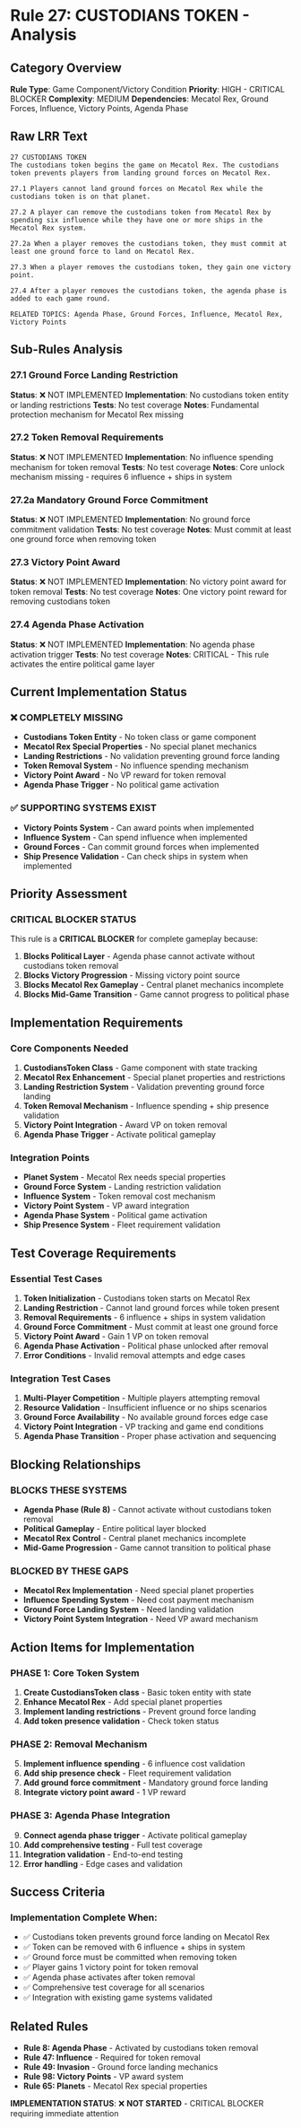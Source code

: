 # Rule 27: CUSTODIANS TOKEN - Analysis

## Category Overview
**Rule Type**: Game Component/Victory Condition
**Priority**: HIGH - CRITICAL BLOCKER
**Complexity**: MEDIUM
**Dependencies**: Mecatol Rex, Ground Forces, Influence, Victory Points, Agenda Phase

## Raw LRR Text
```
27 CUSTODIANS TOKEN
The custodians token begins the game on Mecatol Rex. The custodians token prevents players from landing ground forces on Mecatol Rex.

27.1 Players cannot land ground forces on Mecatol Rex while the custodians token is on that planet.

27.2 A player can remove the custodians token from Mecatol Rex by spending six influence while they have one or more ships in the Mecatol Rex system.

27.2a When a player removes the custodians token, they must commit at least one ground force to land on Mecatol Rex.

27.3 When a player removes the custodians token, they gain one victory point.

27.4 After a player removes the custodians token, the agenda phase is added to each game round.

RELATED TOPICS: Agenda Phase, Ground Forces, Influence, Mecatol Rex, Victory Points
```

## Sub-Rules Analysis

### 27.1 Ground Force Landing Restriction
**Status**: ❌ NOT IMPLEMENTED
**Implementation**: No custodians token entity or landing restrictions
**Tests**: No test coverage
**Notes**: Fundamental protection mechanism for Mecatol Rex missing

### 27.2 Token Removal Requirements
**Status**: ❌ NOT IMPLEMENTED
**Implementation**: No influence spending mechanism for token removal
**Tests**: No test coverage
**Notes**: Core unlock mechanism missing - requires 6 influence + ships in system

### 27.2a Mandatory Ground Force Commitment
**Status**: ❌ NOT IMPLEMENTED
**Implementation**: No ground force commitment validation
**Tests**: No test coverage
**Notes**: Must commit at least one ground force when removing token

### 27.3 Victory Point Award
**Status**: ❌ NOT IMPLEMENTED
**Implementation**: No victory point award for token removal
**Tests**: No test coverage
**Notes**: One victory point reward for removing custodians token

### 27.4 Agenda Phase Activation
**Status**: ❌ NOT IMPLEMENTED
**Implementation**: No agenda phase activation trigger
**Tests**: No test coverage
**Notes**: CRITICAL - This rule activates the entire political game layer

## Current Implementation Status

### ❌ COMPLETELY MISSING
- **Custodians Token Entity** - No token class or game component
- **Mecatol Rex Special Properties** - No special planet mechanics
- **Landing Restrictions** - No validation preventing ground force landing
- **Token Removal System** - No influence spending mechanism
- **Victory Point Award** - No VP reward for token removal
- **Agenda Phase Trigger** - No political game activation

### ✅ SUPPORTING SYSTEMS EXIST
- **Victory Points System** - Can award points when implemented
- **Influence System** - Can spend influence when implemented
- **Ground Forces** - Can commit ground forces when implemented
- **Ship Presence Validation** - Can check ships in system when implemented

## Priority Assessment

### CRITICAL BLOCKER STATUS
This rule is a **CRITICAL BLOCKER** for complete gameplay because:
1. **Blocks Political Layer** - Agenda phase cannot activate without custodians token removal
2. **Blocks Victory Progression** - Missing victory point source
3. **Blocks Mecatol Rex Gameplay** - Central planet mechanics incomplete
4. **Blocks Mid-Game Transition** - Game cannot progress to political phase

## Implementation Requirements

### Core Components Needed
1. **CustodiansToken Class** - Game component with state tracking
2. **Mecatol Rex Enhancement** - Special planet properties and restrictions
3. **Landing Restriction System** - Validation preventing ground force landing
4. **Token Removal Mechanism** - Influence spending + ship presence validation
5. **Victory Point Integration** - Award VP on token removal
6. **Agenda Phase Trigger** - Activate political gameplay

### Integration Points
- **Planet System** - Mecatol Rex needs special properties
- **Ground Force System** - Landing restriction validation
- **Influence System** - Token removal cost mechanism
- **Victory Point System** - VP award integration
- **Agenda Phase System** - Political game activation
- **Ship Presence System** - Fleet requirement validation

## Test Coverage Requirements

### Essential Test Cases
1. **Token Initialization** - Custodians token starts on Mecatol Rex
2. **Landing Restriction** - Cannot land ground forces while token present
3. **Removal Requirements** - 6 influence + ships in system validation
4. **Ground Force Commitment** - Must commit at least one ground force
5. **Victory Point Award** - Gain 1 VP on token removal
6. **Agenda Phase Activation** - Political phase unlocked after removal
7. **Error Conditions** - Invalid removal attempts and edge cases

### Integration Test Cases
1. **Multi-Player Competition** - Multiple players attempting removal
2. **Resource Validation** - Insufficient influence or no ships scenarios
3. **Ground Force Availability** - No available ground forces edge case
4. **Victory Point Integration** - VP tracking and game end conditions
5. **Agenda Phase Transition** - Proper phase activation and sequencing

## Blocking Relationships

### BLOCKS THESE SYSTEMS
- **Agenda Phase (Rule 8)** - Cannot activate without custodians token removal
- **Political Gameplay** - Entire political layer blocked
- **Mecatol Rex Control** - Central planet mechanics incomplete
- **Mid-Game Progression** - Game cannot transition to political phase

### BLOCKED BY THESE GAPS
- **Mecatol Rex Implementation** - Need special planet properties
- **Influence Spending System** - Need cost payment mechanism
- **Ground Force Landing System** - Need landing validation
- **Victory Point System Integration** - Need VP award mechanism

## Action Items for Implementation

### PHASE 1: Core Token System
1. **Create CustodiansToken class** - Basic token entity with state
2. **Enhance Mecatol Rex** - Add special planet properties
3. **Implement landing restrictions** - Prevent ground force landing
4. **Add token presence validation** - Check token status

### PHASE 2: Removal Mechanism
5. **Implement influence spending** - 6 influence cost validation
6. **Add ship presence check** - Fleet requirement validation
7. **Add ground force commitment** - Mandatory ground force landing
8. **Integrate victory point award** - 1 VP reward

### PHASE 3: Agenda Phase Integration
9. **Connect agenda phase trigger** - Activate political gameplay
10. **Add comprehensive testing** - Full test coverage
11. **Integration validation** - End-to-end testing
12. **Error handling** - Edge cases and validation

## Success Criteria

### Implementation Complete When:
- ✅ Custodians token prevents ground force landing on Mecatol Rex
- ✅ Token can be removed with 6 influence + ships in system
- ✅ Ground force must be committed when removing token
- ✅ Player gains 1 victory point for token removal
- ✅ Agenda phase activates after token removal
- ✅ Comprehensive test coverage for all scenarios
- ✅ Integration with existing game systems validated

## Related Rules
- **Rule 8: Agenda Phase** - Activated by custodians token removal
- **Rule 47: Influence** - Required for token removal
- **Rule 49: Invasion** - Ground force landing mechanics
- **Rule 98: Victory Points** - VP award system
- **Rule 65: Planets** - Mecatol Rex special properties

**IMPLEMENTATION STATUS**: ❌ **NOT STARTED** - CRITICAL BLOCKER requiring immediate attention
